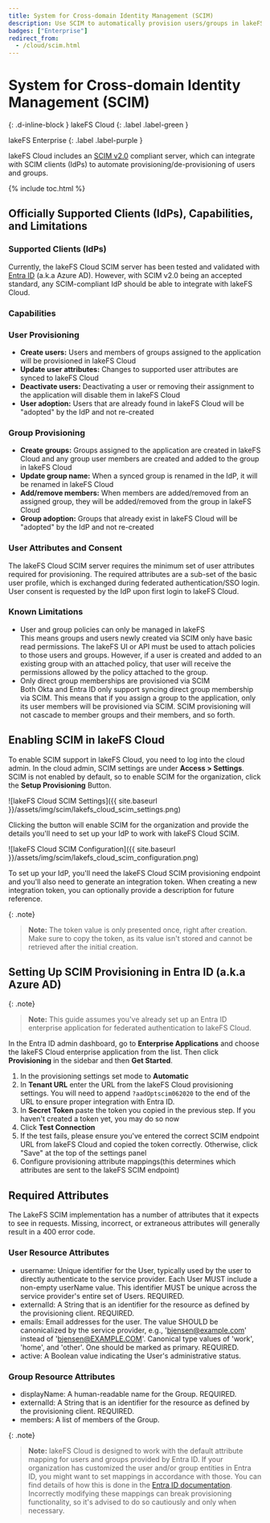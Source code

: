 ```yaml
---
title: System for Cross-domain Identity Management (SCIM)
description: Use SCIM to automatically provision users/groups in lakeFS via your identity provider (IdP)
badges: ["Enterprise"]
redirect_from:
  - /cloud/scim.html
---
```


# System for Cross-domain Identity Management (SCIM)
{: .d-inline-block }
lakeFS Cloud
{: .label .label-green }

lakeFS Enterprise
{: .label .label-purple }

lakeFS Cloud includes an [SCIM v2.0](https://datatracker.ietf.org/doc/html/rfc7644) compliant server, which can integrate with SCIM clients (IdPs) to automate provisioning/de-provisioning of users and groups.  

{% include toc.html %}

## Officially Supported Clients (IdPs), Capabilities, and Limitations

### Supported Clients (IdPs)

Currently, the lakeFS Cloud SCIM server has been tested and validated with [Entra ID](https://www.microsoft.com/en-us/security/business/identity-access/microsoft-entra-id) (a.k.a Azure AD). However, with SCIM v2.0 being an accepted standard, any SCIM-compliant IdP should be able to integrate with lakeFS Cloud.

### Capabilities

### User Provisioning

- **Create users:** Users and members of groups assigned to the application will be provisioned in lakeFS Cloud
- **Update user attributes:** Changes to supported user attributes are synced to lakeFS Cloud
- **Deactivate users:** Deactivating a user or removing their assignment to the application will disable them in lakeFS Cloud
- **User adoption:** Users that are already found in lakeFS Cloud will be "adopted" by the IdP and not re-created

### Group Provisioning

- **Create groups:** Groups assigned to the application are created in lakeFS Cloud and any group user members are created and added to the group in lakeFS Cloud
- **Update group name:** When a synced group is renamed in the IdP, it will be renamed in lakeFS Cloud
- **Add/remove members:** When members are added/removed from an assigned group, they will be added/removed from the group in lakeFS Cloud
- **Group adoption:** Groups that already exist in lakeFS Cloud will be "adopted" by the IdP and not re-created

### User Attributes and Consent

The lakeFS Cloud SCIM server requires the minimum set of user attributes required for provisioning. The required attributes are a sub-set of the basic user profile, which is exchanged during federated authentication/SSO login. User consent is requested by the IdP upon first login to lakeFS Cloud.

### Known Limitations

- User and group policies can only be managed in lakeFS  
  This means groups and users newly created via SCIM only have basic read permissions. The lakeFS UI or API must be used to attach policies to those users and groups. However, if a user is created and added to an existing group with an attached policy, that user will receive the permissions allowed by the policy attached to the group.
- Only direct group memberships are provisioned via SCIM  
  Both Okta and Entra ID only support syncing direct group membership via SCIM. This means that if you assign a group to the application, only its user members will be provisioned via SCIM. SCIM provisioning will not cascade to member groups and their members, and so forth.

## Enabling SCIM in lakeFS Cloud

To enable SCIM support in lakeFS Cloud, you need to log into the cloud admin. In the cloud admin, SCIM settings are under **Access > Settings**. SCIM is not enabled by default, so to enable SCIM for the organization, click the **Setup Provisioning** Button.

![lakeFS Cloud SCIM Settings]({{ site.baseurl }}/assets/img/scim/lakefs_cloud_scim_settings.png)

Clicking the button will enable SCIM for the organization and provide the details you'll need to set up your IdP to work with lakeFS Cloud SCIM.

![lakeFS Cloud SCIM Configuration]({{ site.baseurl }}/assets/img/scim/lakefs_cloud_scim_configuration.png)

To set up your IdP, you'll need the lakeFS Cloud SCIM provisioning endpoint and you'll also need to generate an integration token. When creating a new integration token, you can optionally provide a description for future reference.

{: .note}
> **Note:** The token value is only presented once, right after creation. Make sure to copy the token, as its value isn't stored and cannot be retrieved after the initial creation.

## Setting Up SCIM Provisioning in Entra ID (a.k.a Azure AD)

{: .note}
> **Note:** This guide assumes you've already set up an Entra ID enterprise application for federated authentication to lakeFS Cloud.

In the Entra ID admin dashboard, go to **Enterprise Applications** and choose the lakeFS Cloud enterprise application from the list. Then click **Provisioning** in the sidebar and then **Get Started**.

1. In the provisioning settings set mode to **Automatic**
2. In **Tenant URL** enter the URL from the lakeFS Cloud provisioning settings. You will need to append `?aadOptscim062020` to the end of the URL to ensure proper integration with Entra ID.
3. In **Secret Token** paste the token you copied in the previous step. If you haven't created a token yet, you may do so now
4. Click **Test Connection**
5. If the test fails, please ensure you've entered the correct SCIM endpoint URL from lakeFS Cloud and copied the token correctly. Otherwise, click "Save" at the top of the settings panel
6. Configure provisioning attribute mappings(this determines which attributes are sent to the lakeFS SCIM endpoint)

## Required Attributes
The LakeFS SCIM implementation has a number of attributes that it expects to see in requests. Missing, incorrect, or extraneous attributes will generally result in a 400 error code.

### User Resource Attributes
  * username: Unique identifier for the User, typically used by the user to directly authenticate to the service provider. Each User MUST include a non-empty userName value. This identifier MUST be unique across the service provider's entire set of Users. REQUIRED.
  * externalId: A String that is an identifier for the resource as defined by the provisioning client. REQUIRED.
  * emails: Email addresses for the user. The value SHOULD be canonicalized by the service provider, e.g., 'bjensen@example.com' instead of 'bjensen@EXAMPLE.COM'. Canonical type values of 'work', 'home', and 'other'. One should be marked as primary. REQUIRED.
  * active: A Boolean value indicating the User's administrative status.

### Group Resource Attributes
  * displayName: A human-readable name for the Group. REQUIRED.
  * externalId: A String that is an identifier for the resource as defined by the provisioning client. REQUIRED.
  * members: A list of members of the Group.


{: .note}
> **Note:** lakeFS Cloud is designed to work with the default attribute mapping for users and groups provided by Entra ID.
> If your organization has customized the user and/or group entities in Entra ID, you might want to set mappings in accordance with those.
> You can find details of how this is done in the [Entra ID documentation](https://learn.microsoft.com/en-us/entra/identity/app-provisioning/customize-application-attributes).  
> Incorrectly modifying these mappings can break provisioning functionality, so it's advised to do so cautiously and only when necessary.
